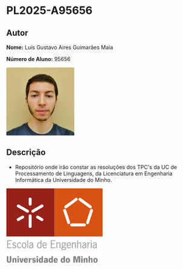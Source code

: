 # PL2025-A95656

## Autor
**Nome:** Luís Gustavo Aires Guimarães Maia

**Número de Aluno:** 95656

![Foto do Autor](foto.jpeg)

## Descrição
- Repositório onde irão constar as resoluções dos TPC's da UC de Processamento de Linguagens, da Licenciatura em Engenharia Informática da Universidade do Minho.

![](UM.png)